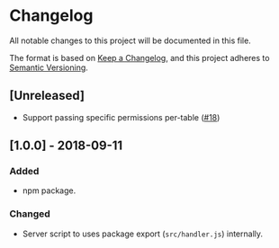 # Changelog

All notable changes to this project will be documented in this file.

The format is based on [Keep a Changelog](https://keepachangelog.com/en/1.0.0/),
and this project adheres to [Semantic Versioning](https://semver.org/spec/v2.0.0.html).

## [Unreleased]

- Support passing specific permissions per-table ([#18](https://github.com/rosszurowski/micro-airtable-api/pull/18))

## [1.0.0] - 2018-09-11

### Added

- npm package.

### Changed

- Server script to uses package export (`src/handler.js`) internally.
